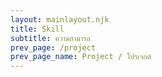 ```yaml
---
layout: mainlayout.njk
title: Skill
subtitle: ความสามารถ
prev_page: /project
prev_page_name: Project / โปรเจกต์
---
```

